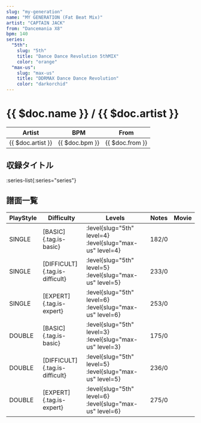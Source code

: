 ```yaml
---
slug: "my-generation"
name: "MY GENERATION (Fat Beat Mix)"
artist: "CAPTAIN JACK"
from: "Dancemania X8"
bpm: 140
series:
  "5th":
    slug: "5th"
    title: "Dance Dance Revolution 5thMIX"
    color: "orange"
  "max-us":
    slug: "max-us"
    title: "DDRMAX Dance Dance Revolution"
    color: "darkorchid"
---
```


# {{ $doc.name }} / {{ $doc.artist }}

|Artist|BPM|From|
|------|---|----|
|{{ $doc.artist }}|{{ $doc.bpm }}|{{ $doc.from }}|

## 収録タイトル

:series-list{:series="series"}

## 譜面一覧

|PlayStyle|Difficulty|Levels|Notes|Movie|
|---------|----------|------|-----|-----|
|SINGLE|[BASIC]{.tag.is-basic}|:level{slug="5th" level=4} :level{slug="max-us" level=4}|182/0||
|SINGLE|[DIFFICULT]{.tag.is-difficult}|:level{slug="5th" level=5} :level{slug="max-us" level=5}|233/0||
|SINGLE|[EXPERT]{.tag.is-expert}|:level{slug="5th" level=6} :level{slug="max-us" level=6}|253/0||
|DOUBLE|[BASIC]{.tag.is-basic}|:level{slug="5th" level=3} :level{slug="max-us" level=3}|175/0||
|DOUBLE|[DIFFICULT]{.tag.is-difficult}|:level{slug="5th" level=5} :level{slug="max-us" level=5}|236/0||
|DOUBLE|[EXPERT]{.tag.is-expert}|:level{slug="5th" level=6} :level{slug="max-us" level=6}|275/0||
